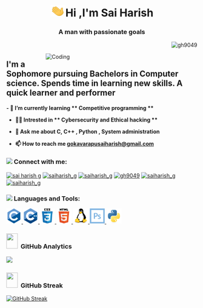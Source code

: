 <!--![MasterHead](https://github.com/gh9049/gh9049/blob/main/rain_matrix.gif) -->
<h1 align="center"><img src="https://raw.githubusercontent.com/ABSphreak/ABSphreak/master/gifs/Hi.gif" width="40px" height = "30px">Hi ,I'm Sai Harish </h1>

<h3 align="center">A man with passionate goals</h3>
<p align="right"> <img src="https://komarev.com/ghpvc/?username=gh9049&label=Profile%20views&color=0e75b6&style=flat" alt="gh9049" /> </p>
<img align="right" alt="Coding" width="400" src="https://adcy.io/wp-content/uploads/2020/04/anti-hacking.gif">
<h2> I'm a Sophomore pursuing Bachelors in Computer science. Spends time in learning new skills. A quick learner and performer


<h4>- 🌱 I’m currently learning ** Competitive programming **

- 👨‍💻 Intrested in ** Cybersecurity and Ethical hacking **

- 💬 Ask me about **C, C++ , Python , System administration**

- 📫 How to reach me **gokavarapusaiharish@gmail.com**
</h4>
  
  
  
<h3 align="left"><img src="https://github.com/rajput2107/rajput2107/blob/master/Assets/Handshake.gif" height="33px" /> Connect with me: </p></h3>
<p align="left">
<a href="https://linkedin.com/in/sai harish g" target="blank"><img align="center" src="https://raw.githubusercontent.com/rahuldkjain/github-profile-readme-generator/master/src/images/icons/Social/linked-in-alt.svg" alt="sai harish g" height="30" width="40" /></a>
<a href="https://instagram.com/saiharish_g" target="blank"><img align="center" src="https://raw.githubusercontent.com/rahuldkjain/github-profile-readme-generator/master/src/images/icons/Social/instagram.svg" alt="saiharish_g" height="30" width="40" /></a>
<a href="https://www.codechef.com/users/saiharish_g" target="blank"><img align="center" src="https://cdn.jsdelivr.net/npm/simple-icons@3.1.0/icons/codechef.svg" alt="saiharish_g" height="30" width="40" /></a>
<a href="https://www.hackerrank.com/gh9049" target="blank"><img align="center" src="https://raw.githubusercontent.com/rahuldkjain/github-profile-readme-generator/master/src/images/icons/Social/hackerrank.svg" alt="gh9049" height="30" width="40" /></a>
<a href="https://codeforces.com/profile/saiharish_g" target="blank"><img align="center" src="https://raw.githubusercontent.com/rahuldkjain/github-profile-readme-generator/master/src/images/icons/Social/codeforces.svg" alt="saiharish_g" height="30" width="40" /></a>
<a href="https://www.leetcode.com/saiharish_g" target="blank"><img align="center" src="https://raw.githubusercontent.com/rahuldkjain/github-profile-readme-generator/master/src/images/icons/Social/leet-code.svg" alt="saiharish_g" height="30" width="40" /></a>
</p>

<h3 align="left"><img src = "https://media2.giphy.com/media/QssGEmpkyEOhBCb7e1/giphy.gif?cid=ecf05e47a0n3gi1bfqntqmob8g9aid1oyj2wr3ds3mg700bl&rid=giphy.gif" width = 27px> Languages and Tools:  </h3> 
<p align="left"> <a href="https://www.cprogramming.com/" target="_blank" rel="noreferrer"> <img src="https://raw.githubusercontent.com/devicons/devicon/master/icons/c/c-original.svg" alt="c" width="40" height="40"/> </a> <a href="https://www.w3schools.com/cpp/" target="_blank" rel="noreferrer"> <img src="https://raw.githubusercontent.com/devicons/devicon/master/icons/cplusplus/cplusplus-original.svg" alt="cplusplus" width="40" height="40"/> </a> <a href="https://www.w3schools.com/css/" target="_blank" rel="noreferrer"> <img src="https://raw.githubusercontent.com/devicons/devicon/master/icons/css3/css3-original-wordmark.svg" alt="css3" width="40" height="40"/> </a> <a href="https://www.w3.org/html/" target="_blank" rel="noreferrer"> <img src="https://raw.githubusercontent.com/devicons/devicon/master/icons/html5/html5-original-wordmark.svg" alt="html5" width="40" height="40"/> </a> <a href="https://www.linux.org/" target="_blank" rel="noreferrer"> <img src="https://raw.githubusercontent.com/devicons/devicon/master/icons/linux/linux-original.svg" alt="linux" width="40" height="40"/> </a> <a href="https://www.photoshop.com/en" target="_blank" rel="noreferrer"> <img src="https://raw.githubusercontent.com/devicons/devicon/master/icons/photoshop/photoshop-line.svg" alt="photoshop" width="40" height="40"/> </a> <a href="https://www.python.org" target="_blank" rel="noreferrer"> <img src="https://raw.githubusercontent.com/devicons/devicon/master/icons/python/python-original.svg" alt="python" width="40" height="40"/> </a> </p>


<h3> <img src="https://media.giphy.com/media/ObNTw8Uzwy6KQ/giphy.gif" width="30px" height="40px">&nbsp; GitHub Analytics</h3>
<p align="left">
<p align="left">
<a href="https://github.com/gh9049">
  <img height="160em" src="https://github-readme-stats-git-master-manojuppala.vercel.app/api?username=gh9049&&show_icons=true&title_color=56db67&icon_color=3DEA6F&text_color=f2c744&bg_color=000000" />
</a>
</p>

<h3> <img src="https://media.giphy.com/media/8UHRm5oY4k4FDxq5QG/giphy.gif" width="30px" height="40px">&nbsp; GitHub Streak</h3>

[![GitHub Streak](https://github-readme-streak-stats.herokuapp.com?user=gh9049&theme=chartreuse-dark&date_format=M%20j%5B%2C%20Y%5D)](https://git.io/streak-stats)
